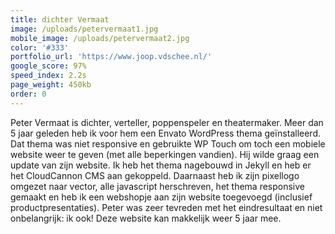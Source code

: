 ```yaml
---
title: dichter Vermaat
image: /uploads/petervermaat1.jpg
mobile_image: /uploads/petervermaat2.jpg
color: '#333'
portfolio_url: 'https://www.joop.vdschee.nl/'
google_score: 97%
speed_index: 2.2s
page_weight: 450kb
order: 0
---
```


Peter Vermaat is dichter, verteller, poppenspeler en theatermaker. Meer dan 5 jaar geleden heb ik voor hem een Envato WordPress thema geïnstalleerd. Dat thema was niet responsive en gebruikte WP Touch om toch een mobiele website weer te geven (met alle beperkingen vandien). Hij wilde graag een update van zijn website. Ik heb het thema nagebouwd in Jekyll en heb er het CloudCannon CMS aan gekoppeld. Daarnaast heb ik zijn pixellogo omgezet naar vector, alle javascript herschreven, het thema responsive gemaakt en heb ik een webshopje aan zijn website toegevoegd (inclusief productpresentaties). Peter was zeer tevreden met het eindresultaat en niet onbelangrijk: ik ook! Deze website kan makkelijk weer 5 jaar mee.